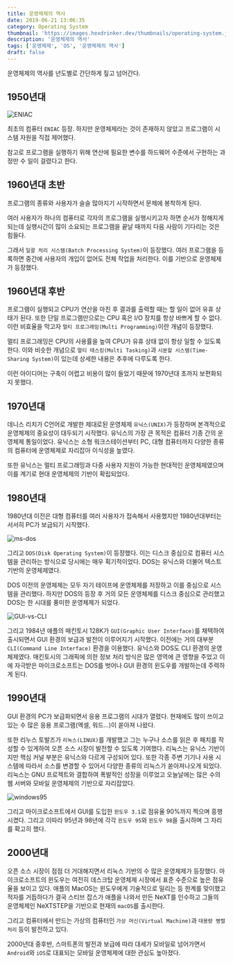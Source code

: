 ```yaml
---
title: 운영체제의 역사
date: 2019-06-21 13:06:35
category: Operating System
thumbnail: 'https://images.hexdrinker.dev/thumbnails/operating-system.jpeg'
description: '운영체제의 역사'
tags: ['운영체제', 'OS', '운영체제의 역사']
draft: false
---
```


운영체제의 역사를 년도별로 간단하게 짚고 넘어간다.

## 1950년대

![ENIAC](https://images.hexdrinker.dev/operating-system/os-history/eniac.jpeg)

최초의 컴퓨터 `ENIAC` 등장.
하지만 운영체제라는 것이 존재하지 않았고 프로그램이 시스템 자원을 직접 제어했다.

참고로 프로그램을 실행하기 위해 연산에 필요한 변수를 하드웨어 수준에서 구현하는 과정만 수 일이 걸렸다고 한다.

## 1960년대 초반

프로그램의 종류와 사용자가 슬슬 많아지기 시작하면서 문제에 봉착하게 된다.

여러 사용자가 하나의 컴퓨터로 각자의 프로그램을 실행시키고자 하면 순서가 정해지게 되는데 실행시간이 많이 소요되는 프로그램을 끝날 때까지 다음 사람이 기다리는 것은 힘들다.

그래서 `일괄 처리 시스템(Batch Processing System)`이 등장했다. 여러 프로그램을 등록하면 중간에 사용자의 개입이 없어도 전체 작업을 처리한다. 이를 기반으로 운영체제가 등장했다.

## 1960년대 후반

프로그램이 실행되고 CPU가 연산을 마친 후 결과를 출력할 때는 할 일이 없어 유휴 상태가 된다. 또한 단일 프로그램만으로는 CPU 혹은 I/O 장치를 항상 바쁘게 할 수 없다.
이런 비효율을 막고자 `멀티 프로그래밍(Multi Programming)`이란 개념이 등장했다.

멀티 프로그래밍은 CPU의 사용률을 높여 CPU가 유휴 상태 없이 항상 일할 수 있도록 한다. 이와 비슷한 개념으로 `멀티 태스킹(Multi Tasking)`과 `시분할 시스템(Time-Sharing System)`이 있는데
상세한 내용은 추후에 다루도록 한다.

이런 아이디어는 구축이 어렵고 비용이 많이 들었기 때문에 1970년대 초까지 보편화되지 못했다.

## 1970년대

데니스 리치가 C언어로 개발한 제대로된 운영체제 `유닉스(UNIX)`가 등장하며 본격적으로 운영체제의 중요성이 대두되기 시작했다. 유닉스의 가장 큰 목적은 컴퓨터 기종 간의 운영체제 통일이었다. 유닉스는 소형 워크스테이션부터 PC, 대형 컴퓨터까지 다양한 종류의 컴퓨터에 운영체제로 자리잡아 이식성을 높였다.

또한 유닉스는 멀티 프로그래밍과 다중 사용자 지원이 가능한 현대적인 운영체제였으며 이를 계기로 현대 운영체제의 기반이 확립되었다.

## 1980년대

1980년대 이전은 대형 컴퓨터를 여러 사용자가 접속해서 사용했지만 1980년대부터는 서서히 PC가 보급되기 시작했다.

![ms-dos](https://images.hexdrinker.dev/operating-system/os-history/ms-dos.png)

그리고 `DOS(Disk Operating System)`이 등장했다. 이는 디스크 중심으로 컴퓨터 시스템을 관리하는 방식으로 당시에는 매우 획기적이었다. DOS는 유닉스와 더불어 텍스트 기반의 운영체제였다.

DOS 이전의 운영체제는 모두 자기 테이프에 운영체제를 저장하고 이를 중심으로 시스템을 관리했다. 하지만 DOS의 등장 후 거의 모든 운영체제를 디스크 중심으로 관리했고 DOS는 한 시대를 풍미한 운영체제가 되었다.

![GUI-vs-CLI](https://images.hexdrinker.dev/operating-system/os-history/GUI-vs-CLI.png)

그리고 1984년 애플의 매킨토시 128K가 `GUI(Graphic User Interface)`를 채택하여 출시되면서 GUI 환경의 보급과 발전이 이루어지기 시작했다.
이전에는 거의 대부분 `CLI(Command Line Interface)` 환경을 이용했다. 유닉스와 DOS도 CLI 환경의 운영체제였다. 매킨토시의 그래픽에 의한 정보 처리 방식은 많은 영역에 큰 영향을 주었고 이에 자극받은 마이크로소프트는 DOS를 벗어나 GUI 환경의 윈도우를 개발하는데 주력하게 된다.

## 1990년대

GUI 환경의 PC가 보급화되면서 응용 프로그램의 시대가 열렸다. 현재에도 많이 쓰이고 있는 수 많은 응용 프로그램(엑셀, 워드...)이 쏟아져 나왔다.

또한 리누스 토발즈가 `리눅스(LINUX)`를 개발했고 그는 누구나 소스를 읽은 후 패치를 작성할 수 있게하여 오픈 소스 시장이 발전할 수 있도록 기여했다. 리눅스는 유닉스 기반이지만 핵심 커널 부분은 유닉스와 다르게 구성되어 있다. 또한 각종 주변 기기나 사용 시스템에 따라서 소스를 변경할 수 있어서 다양한 종류의 리눅스가 쏟아져나오게 되었다. 리눅스는 GNU 프로젝트와 결합하여 폭발적인 성장을 이루었고 오늘날에는 많은 수의 웹 서버와 모바일 운영체제의 기반으로 자리잡았다.

![windows95](https://images.hexdrinker.dev/operating-system/os-history/windows95.png)

그리고 마이크로소프트에서 GUI를 도입한 `윈도우 3.1`로 점유율 90%까지 찍으며 흥행시켰다. 그리고 이따라 95년과 98년에 각각 `윈도우 95`와 `윈도우 98`을 출시하며 그 자리를 확고히 했다.

## 2000년대

오픈 소스 시장이 점점 더 거대해지면서 리눅스 기반의 수 많은 운영체제가 등장했다. 마이크로소프트의 윈도우는 여전히 데스크탑 운영체제 시장에서 표준 수준으로 높은 점유율을 보이고 있다. 애플의 MacOS는 윈도우에게 기술적으로 밀리는 등 한계를 맞이했고 적자를 거듭하다가 결국 스티브 잡스가 애플을 나와서 만든 NeXT를 인수하고 그들의 운영체제인 NeXTSTEP을 기반으로 현재의 `macOS`를 출시한다.

그리고 컴퓨터에서 만드는 가상의 컴퓨터인 `가상 머신(Virtual Machine)`과 `대용량 병렬 처리` 등이 발전하고 있다.

2000년대 중후반, 스마트폰의 발전과 보급에 따라 대세가 모바일로 넘어가면서 `Android`와 `iOS`로 대표되는 모바일 운영체제에 대한 관심도 높아졌다.
